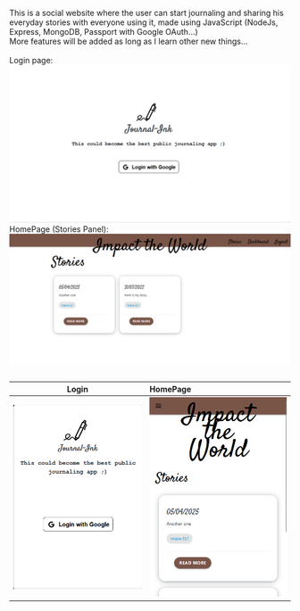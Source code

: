This is a social website where the user can start journaling and sharing his everyday stories with everyone using it, made using JavaScript (NodeJs, Express, MongoDB, Passport with Google OAuth...) <br>
More features will be added as long as I learn other new things...
<br><br>
Login page: 
![Desktop](https://github.com/oebelus/A-Story-to-Tell/blob/7217a3b2cce055e3683d09bed627e70ca1c01410/images/3.png)
<br>
HomePage (Stories Panel):
![Desktop](https://github.com/oebelus/A-Story-to-Tell/blob/7217a3b2cce055e3683d09bed627e70ca1c01410/images/6.png)
<br><br>

Login       |  HomePage
:----------:|:----------
![](https://github.com/oebelus/A-Story-to-Tell/blob/7217a3b2cce055e3683d09bed627e70ca1c01410/images/4.png)  | ![](https://github.com/oebelus/A-Story-to-Tell/blob/7217a3b2cce055e3683d09bed627e70ca1c01410/images/2.png)
